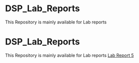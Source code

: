 # DSP_Lab_Reports
This Repository is mainly available for Lab reports 

# DSP_Lab_Reports
This Repository is mainly available for Lab reports 
<a href="https://github.com/Promit-Biswas/DSP_Lab_Reports/tree/main/DSP%20Lab5">Lab Report 5</a>
